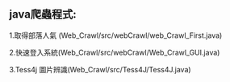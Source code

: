 java爬蟲程式: 
---

1.取得部落人氣 (Web_Crawl/src/webCrawl/web_Crawl_First.java) 

2.快速登入系統(Web_Crawl/src/webCrawl/Web_Crawl_GUI.java)

3.Tess4j 圖片辨識(Web_Crawl/src/Tess4J/Tess4J.java)
